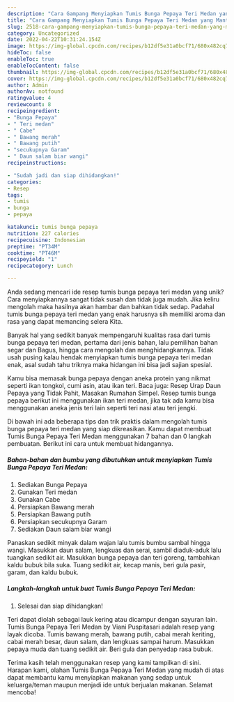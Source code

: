 ```yaml
---
description: "Cara Gampang Menyiapkan Tumis Bunga Pepaya Teri Medan yang Mantap"
title: "Cara Gampang Menyiapkan Tumis Bunga Pepaya Teri Medan yang Mantap"
slug: 2518-cara-gampang-menyiapkan-tumis-bunga-pepaya-teri-medan-yang-mantap
category: Uncategorized
date: 2022-04-22T10:31:24.154Z
image: https://img-global.cpcdn.com/recipes/b12df5e31a0bcf71/680x482cq70/tumis-bunga-pepaya-teri-medan-foto-resep-utama.jpg
hideToc: false
enableToc: true
enableTocContent: false
thumbnail: https://img-global.cpcdn.com/recipes/b12df5e31a0bcf71/680x482cq70/tumis-bunga-pepaya-teri-medan-foto-resep-utama.jpg
cover: https://img-global.cpcdn.com/recipes/b12df5e31a0bcf71/680x482cq70/tumis-bunga-pepaya-teri-medan-foto-resep-utama.jpg
author: Admin
authorAv: notfound
ratingvalue: 4
reviewcount: 8
recipeingredient:
- "Bunga Pepaya"
- " Teri medan"
- " Cabe"
- " Bawang merah"
- " Bawang putih"
- "secukupnya Garam"
- " Daun salam biar wangi"
recipeinstructions:

- "Sudah jadi dan siap dihidangkan!"
categories:
- Resep
tags:
- tumis
- bunga
- pepaya

katakunci: tumis bunga pepaya 
nutrition: 227 calories
recipecuisine: Indonesian
preptime: "PT34M"
cooktime: "PT46M"
recipeyield: "1"
recipecategory: Lunch

---
```





Anda sedang mencari ide resep tumis bunga pepaya teri medan yang unik? Cara menyiapkannya sangat tidak susah dan tidak juga mudah. Jika keliru mengolah maka hasilnya akan hambar dan bahkan tidak sedap. Padahal tumis bunga pepaya teri medan yang enak harusnya sih memiliki aroma dan rasa yang dapat memancing selera Kita.





Banyak hal yang sedikit banyak mempengaruhi kualitas rasa dari tumis bunga pepaya teri medan, pertama dari jenis bahan, lalu pemilihan bahan segar dan Bagus, hingga cara mengolah dan menghidangkannya. Tidak usah pusing kalau hendak menyiapkan tumis bunga pepaya teri medan enak,      asal sudah tahu triknya maka hidangan ini bisa jadi sajian spesial.














Kamu bisa memasak bunga pepaya dengan aneka protein yang nikmat seperti ikan tongkol, cumi asin, atau ikan teri. Baca juga: Resep Urap Daun Pepaya yang Tidak Pahit, Masakan Rumahan Simpel. Resep tumis bunga pepaya berikut ini menggunakan ikan teri medan, jika tak ada kamu bisa menggunakan aneka jenis teri lain seperti teri nasi atau teri jengki.






Di bawah ini ada beberapa tips dan trik praktis dalam mengolah tumis bunga pepaya teri medan yang siap dikreasikan. Kamu dapat membuat Tumis Bunga Pepaya Teri Medan menggunakan 7 bahan dan 0 langkah pembuatan. Berikut ini cara untuk membuat hidangannya.

<!--inarticleads1-->

##### Bahan-bahan dan bumbu yang dibutuhkan untuk menyiapkan Tumis Bunga Pepaya Teri Medan:

1. Sediakan Bunga Pepaya
1. Gunakan  Teri medan
1. Gunakan  Cabe
1. Persiapkan  Bawang merah
1. Persiapkan  Bawang putih
1. Persiapkan secukupnya Garam
1. Sediakan  Daun salam biar wangi


Panaskan sedikit minyak dalam wajan lalu tumis bumbu sambal hingga wangi. Masukkan daun salam, lengkuas dan serai, sambil diaduk-aduk lalu tuangkan sedikit air. Masukkan bunga pepaya dan teri goreng, tambahkan kaldu bubuk bila suka. Tuang sedikit air, kecap manis, beri gula pasir, garam, dan kaldu bubuk. 

<!--inarticleads2-->

##### Langkah-langkah untuk buat Tumis Bunga Pepaya Teri Medan:


1. Selesai dan siap dihidangkan!

Teri dapat diolah sebagai lauk kering atau dicampur dengan sayuran lain. Tumis Bunga Pepaya Teri Medan by Viani Puspitasari adalah resep yang layak dicoba. Tumis bawang merah, bawang putih, cabai merah keriting, cabai merah besar, daun salam, dan lengkuas sampai harum. Masukkan pepaya muda dan tuang sedikit air. Beri gula dan penyedap rasa bubuk. 

Terima kasih telah menggunakan resep yang kami tampilkan di sini. Harapan kami, olahan Tumis Bunga Pepaya Teri Medan yang mudah di atas dapat membantu kamu menyiapkan makanan yang sedap untuk keluarga/teman maupun menjadi ide untuk berjualan makanan. Selamat mencoba!
